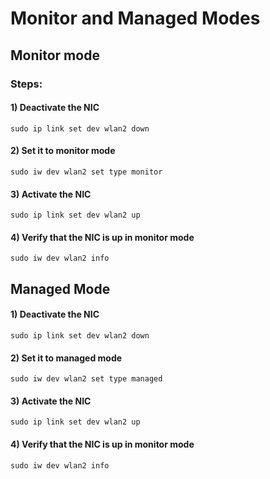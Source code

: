 # Monitor and Managed Modes

## Monitor mode

### Steps:

#### 1) Deactivate the NIC

    sudo ip link set dev wlan2 down

#### 2) Set it to monitor mode

    sudo iw dev wlan2 set type monitor

#### 3) Activate the NIC

    sudo ip link set dev wlan2 up

#### 4) Verify that the NIC is up in monitor mode

    sudo iw dev wlan2 info

## Managed Mode

#### 1) Deactivate the NIC

    sudo ip link set dev wlan2 down

#### 2) Set it to managed mode

    sudo iw dev wlan2 set type managed

#### 3) Activate the NIC

    sudo ip link set dev wlan2 up

#### 4) Verify that the NIC is up in monitor mode

    sudo iw dev wlan2 info
